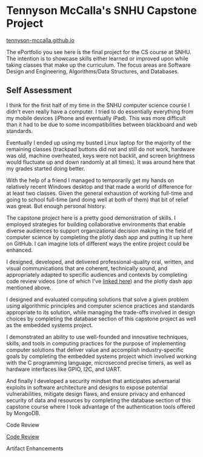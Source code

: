 # Tennyson McCalla's SNHU Capstone Project

[tennyson-mccalla.github.io](https://tennyson-mccalla.github.io)

The ePortfolio you see here is the final project for the CS course at SNHU. The intention is to showcase skills either learned or improved upon while taking classes that make up the curriculum. The focus areas are Software Design and Engineering, Algorithms/Data Structures, and Databases.

## Self Assessment

I think for the first half of my time in the SNHU computer science course I didn't even really have a computer. I tried to do essentially everything from my mobile devices (iPhone and eventually iPad). This was more difficult than it had to be due to some incompatibilities between blackboard and web standards.

Eventually I ended up using my busted Linux laptop for the majority of the remaining classes (trackpad buttons did not and still do not work, hardware was old, machine overheated, keys were not backlit, and screen brightness would fluctuate up and down randomly at all times). It was around here that my grades started doing better.

With the help of a friend I managed to temporarily get my hands on relatively recent Windows desktop and that made a world of difference for at least two classes. Given the general exhaustion of working full-time and going to school full-time (and doing well at both of them) that bit of relief was great. But enough personal history.

The capstone project here is a pretty good demonstration of skills. I employed strategies for building collaborative environments that enable diverse audiences to support organizational decision making in the field of computer science by completing the plotly dash app and putting it up here on GitHub. I can imagine lots of different ways the entire project could be enhanced.

I designed, developed, and delivered professional-quality oral, written, and visual communications that are coherent, technically sound, and appropriately adapted to specific audiences and contexts by completing code review videos (one of which I've [linked here](https://youtu.be/lrlpe41CcEw)) and the plotly dash app mentioned above.

I designed and evaluated computing solutions that solve a given problem using algorithmic principles and computer science practices and standards appropriate to its solution, while managing the trade-offs involved in design choices by completing the database section of this capstone project as well as the embedded systems project.

I demonstrated an ability to use well-founded and innovative techniques, skills, and tools in computing practices for the purpose of implementing computer solutions that deliver value and accomplish industry-specific goals by completing the embedded systems project which involved working with the C programming language, microsecond precise timers, as well as hardware interfaces like GPIO, I2C, and UART.

And finally I developed a security mindset that anticipates adversarial exploits in software architecture and designs to expose potential vulnerabilities, mitigate design flaws, and ensure privacy and enhanced security of data and resources by completing the database section of this capstone course where I took advantage of the authentication tools offered by MongoDB.

Code Review

[Code Review](https://tennyson-mccalla.github.io/code_review)

Artifact Enhancements

